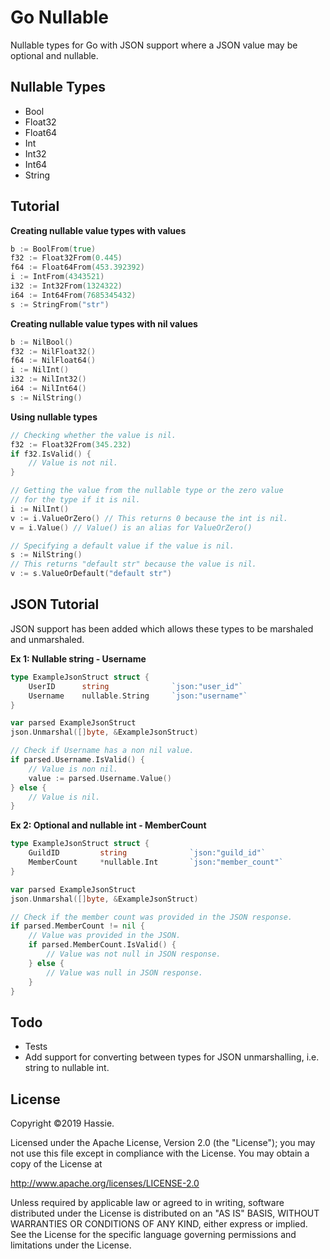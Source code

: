 # Go Nullable
Nullable types for Go with JSON support where a JSON value may be optional and nullable.

## Nullable Types
- Bool
- Float32
- Float64
- Int
- Int32
- Int64
- String

## Tutorial
**Creating nullable value types with values**
```go
b := BoolFrom(true)
f32 := Float32From(0.445)
f64 := Float64From(453.392392)
i := IntFrom(4343521)
i32 := Int32From(1324322)
i64 := Int64From(7685345432)
s := StringFrom("str")
```

**Creating nullable value types with nil values**
```go
b := NilBool()
f32 := NilFloat32()
f64 := NilFloat64()
i := NilInt()
i32 := NilInt32()
i64 := NilInt64()
s := NilString()
```

**Using nullable types**
```go
// Checking whether the value is nil.
f32 := Float32From(345.232)
if f32.IsValid() {
	// Value is not nil.
}
```

```go
// Getting the value from the nullable type or the zero value
// for the type if it is nil.
i := NilInt()
v := i.ValueOrZero() // This returns 0 because the int is nil.
v = i.Value() // Value() is an alias for ValueOrZero()
```

```go
// Specifying a default value if the value is nil.
s := NilString()
// This returns "default str" because the value is nil.
v := s.ValueOrDefault("default str")
```

## JSON Tutorial
JSON support has been added which allows these types to be marshaled and unmarshaled.

**Ex 1: Nullable string - Username**
```go
type ExampleJsonStruct struct {
	UserID      string              `json:"user_id"`
	Username    nullable.String     `json:"username"`
}

var parsed ExampleJsonStruct
json.Unmarshal([]byte, &ExampleJsonStruct)

// Check if Username has a non nil value.
if parsed.Username.IsValid() {
	// Value is non nil.
	value := parsed.Username.Value()
} else {
	// Value is nil.
}
```

**Ex 2: Optional and nullable int - MemberCount**
```go
type ExampleJsonStruct struct {
	GuildID         string              `json:"guild_id"`
	MemberCount     *nullable.Int       `json:"member_count"`
}

var parsed ExampleJsonStruct
json.Unmarshal([]byte, &ExampleJsonStruct)

// Check if the member count was provided in the JSON response.
if parsed.MemberCount != nil {
	// Value was provided in the JSON.
	if parsed.MemberCount.IsValid() {
		// Value was not null in JSON response.
	} else {
		// Value was null in JSON response.
	}
}
```

## Todo
- Tests
- Add support for converting between types for JSON unmarshalling, i.e. string to nullable int.

## License
Copyright &copy;2019 Hassie.

Licensed under the Apache License, Version 2.0 (the "License");
you may not use this file except in compliance with the License.
You may obtain a copy of the License at

<http://www.apache.org/licenses/LICENSE-2.0>

Unless required by applicable law or agreed to in writing, software
distributed under the License is distributed on an "AS IS" BASIS,
WITHOUT WARRANTIES OR CONDITIONS OF ANY KIND, either express or implied.
See the License for the specific language governing permissions and
limitations under the License.
